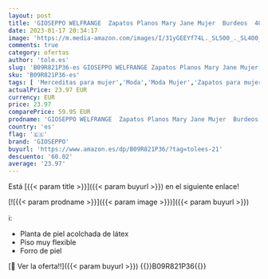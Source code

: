 ```yaml
---
layout: post
title: 'GIOSEPPO WELFRANGE  Zapatos Planos Mary Jane Mujer  Burdeos  40 EU'
date: 2023-01-17 20:34:17
image: 'https://m.media-amazon.com/images/I/31yGEEYf74L._SL500_._SL400_.jpg'
comments: true
category: ofertas
author: 'tole.es'
slug: 'B09R821P36-es GIOSEPPO WELFRANGE Zapatos Planos Mary Jane Mujer Burdeos...'
sku: 'B09R821P36-es'
tags: [ 'Merceditas para mujer','Moda','Moda Mujer','Zapatos para mujer','gioseppo','zapatos','🇪🇸', ]
actualPrice: 23.97 EUR
currency: EUR
price: 23.97
comparePrice: 59.95 EUR
prodname: 'GIOSEPPO WELFRANGE  Zapatos Planos Mary Jane Mujer  Burdeos  40 EU'
country: 'es'
flag: '🇪🇸'
brand: 'GIOSEPPO'
buyurl: 'https://www.amazon.es/dp/B09R821P36/?tag=tolees-21'
descuento: '60.02'
average: '23.97'
---
```


Está [{{< param title >}}]({{< param buyurl >}}) en el siguiente enlace!

[![{{< param prodname >}}]({{< param image >}})]({{< param buyurl >}})

ℹ️:

- Planta de piel acolchada de látex
- Piso muy flexible
- Forro de piel

[🛒 Ver la oferta!!]({{< param buyurl >}})
{{<world>}}B09R821P36{{</world>}}
